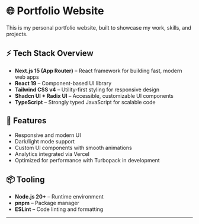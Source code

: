 # 🌐 Portfolio Website

This is my personal portfolio website, built to showcase my work, skills, and projects.

## ⚡ Tech Stack Overview

- **Next.js 15 (App Router)** – React framework for building fast, modern web apps  
- **React 19** – Component-based UI library  
- **Tailwind CSS v4** – Utility-first styling for responsive design  
- **Shadcn UI + Radix UI** – Accessible, customizable UI components  
- **TypeScript** – Strongly typed JavaScript for scalable code  

## 🚀 Features

- Responsive and modern UI  
- Dark/light mode support  
- Custom UI components with smooth animations  
- Analytics integrated via Vercel  
- Optimized for performance with Turbopack in development  

## 📦 Tooling

- **Node.js 20+** – Runtime environment  
- **pnpm** – Package manager  
- **ESLint** – Code linting and formatting  

---

